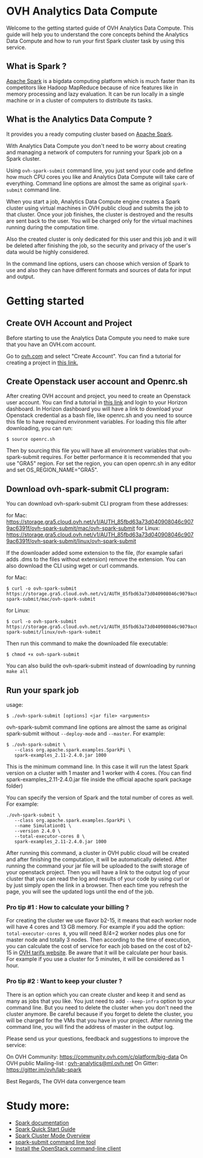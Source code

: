 # OVH Analytics Data Compute

Welcome to the getting started guide of OVH Analytics Data Compute. This guide will help you to 
understand the core concepts behind the Analytics Data Compute and how to run your first Spark 
cluster task by using this service.

## What is Spark ?

[Apache Spark](http://spark.apache.org/) is a bigdata computing platform which is much faster 
than its competitors like Hadoop MapReduce because of nice features like in memory processing and 
lazy evaluation. It can be run locally in a single machine or in a cluster of computers to distribute 
its tasks.

## What is the Analytics Data Compute ?

It provides you a ready computing cluster based on [Apache Spark](http://spark.apache.org/).

With Analytics Data Compute you don't need to be worry about creating and managing a network of 
computers for running your Spark job on a Spark cluster. 

Using `ovh-spark-submit` command line, you just send your code and define how much 
CPU cores you like and Analytics Data Compute will take care of everything. Command line options 
are almost the same as original `spark-submit` command line.

When you start a job, Analytics Data Compute engine creates a Spark cluster using virtual machines 
in OVH public cloud and submits the job to that cluster. Once your job finishes, the cluster is 
destroyed and the results are sent back to the user. You will be charged only for the virtual 
machines running during the computation time. 

Also the created cluster is only dedicated for this user and this job and it will be deleted after 
finishing the job, so the security and privacy of the user's data would be highly considered.  

In the command line options, users can choose which version of Spark to use and also they can have 
different formats and sources of data for input and output.

# Getting started

## Create OVH Account and Project

Before starting to use the Analytics Data Compute you need to make sure that you have an OVH.com account.

Go to [ovh.com](https://www.ovh.com/manager/web/login/) and select "Create Account". You can find a tutorial 
for creating a project in [this link.](https://docs.ovh.com/gb/en/public-cloud/getting_started_with_public_cloud_logging_in_and_creating_a_project/)

## Create Openstack user account and Openrc.sh

After creating OVH account and project, you need to create an Openstack user account. You can find a tutorial 
in [this link](https://docs.ovh.com/gb/en/public-cloud/configure_user_access_to_horizon/) and login to your
Horizon dashboard. In Horizon dashboard you will have a link to download your Openstack credential as a 
bash file, like openrc.sh and you need to source this file to have required environment variables. 
For loading this file after downloading, you can run: 
```
$ source openrc.sh
```
Then by sourcing this file you will have all environment variables that ovh-spark-submit requires. For better 
performance it is recommended that you use "GRA5" region. For set the region, you can open openrc.sh in any editor 
and set OS_REGION_NAME="GRA5". 

## Download ovh-spark-submit CLI program:
You can download ovh-spark-submit CLI program from these addresses: 

for Mac: https://storage.gra5.cloud.ovh.net/v1/AUTH_85fbd63a73d040908046c9079ac6391f/ovh-spark-submit/mac/ovh-spark-submit
for Linux: https://storage.gra5.cloud.ovh.net/v1/AUTH_85fbd63a73d040908046c9079ac6391f/ovh-spark-submit/linux/ovh-spark-submit
  
If the downloader added some extension to the file, (for example safari adds .dms to the files without extension) 
remove the extension. You can also download the CLI using wget or curl commands.

for Mac: 
```
$ curl -o ovh-spark-submit https://storage.gra5.cloud.ovh.net/v1/AUTH_85fbd63a73d040908046c9079ac6391f/ovh-spark-submit/mac/ovh-spark-submit
```
for Linux: 
```
$ curl -o ovh-spark-submit https://storage.gra5.cloud.ovh.net/v1/AUTH_85fbd63a73d040908046c9079ac6391f/ovh-spark-submit/linux/ovh-spark-submit
```
  
Then run this command to make the downloaded file executable:
```
$ chmod +x ovh-spark-submit
```

You can also build the ovh-spark-submit instead of downloading by running `make all`

## Run your spark job
usage:  
```
$ ./ovh-spark-submit [options] <jar file> <arguments>
```

ovh-spark-submit command line options are almost the same as original spark-submit without `--deploy-mode` 
and `--master`. For example:

```
$ ./ovh-spark-submit \
   --class org.apache.spark.examples.SparkPi \
   spark-examples_2.11-2.4.0.jar 1000
```

This is the minimum command line. In this case it will run the latest Spark version on a cluster with 1 master 
and 1 worker with 4 cores. (You can find spark-examples_2.11-2.4.0.jar file inside the official apache spark 
package folder)

You can specify the version of Spark and the total number of cores as well. For example:
```  
./ovh-spark-submit \
   --class org.apache.spark.examples.SparkPi \
   --name Simulation01 \
   --version 2.4.0 \
   --total-executor-cores 8 \
   spark-examples_2.11-2.4.0.jar 1000
```  

After running this command, a cluster in OVH public cloud will be created and after finishing the computation, 
it will be automatically deleted.  After running the command your jar file will be uploaded to the swift storage 
of your openstack project. Then you will have a link to the output log of your cluster that you can read the log
 and results of your code by using curl or by just simply open the link in a browser. Then each time you refresh 
 the page, you will see the updated logs until the end of the job.
 
### Pro tip #1 : How to calculate your billing ?
For creating the cluster we use flavor b2-15, it means that each worker node will have 4 cores and 13 GB memory. 
For example if you add the option: `total-executor-cores 8`, you will need 8/4=2 worker nodes plus one for master node
and totally 3 nodes. Then according to the time of execution, you can calculate the cost of service for each job 
based on the cost of b2-15 in [OVH tarifs website](https://www.ovh.com/fr/public-cloud/instances/tarifs/). 
Be aware that it will be calculate per hour basis. For example if you use a cluster for 5 minutes, 
it will be considered as 1 hour.
  
### Pro tip #2 : Want to keep your cluster ?
There is an option which you can create cluster and keep it and send as many as jobs that you like. You just need 
to add `--keep-infra` option to your command line. 
But you need to delete the cluster when you don't need the cluster anymore. 
Be careful because if you forget to delete the cluster, you will be charged for the VMs that you have in your project. 
After running the command line, you will find the address of master in the output log.
  
Please send us your questions, feedback and suggestions to improve the service: 

On OVH Community: https://community.ovh.com/c/platform/big-data
On OVH public Mailing-list :  ovh-analytics@ml.ovh.net
On Gitter: https://gitter.im/ovh/lab-spark

Best Regards,
The OVH data convergence team


# Study more: 

- [Spark documentation](https://spark.apache.org/docs/latest/)
- [Spark Quick Start Guide](https://spark.apache.org/docs/latest/quick-start.html)
- [Spark Cluster Mode Overview](https://spark.apache.org/docs/latest/cluster-overview.html)
- [spark-submit command line tool](https://spark.apache.org/docs/latest/submitting-applications.html)
- [Install the OpenStack command-line client](https://docs.openstack.org/newton/user-guide/common/cli-install-openstack-command-line-clients.html)
